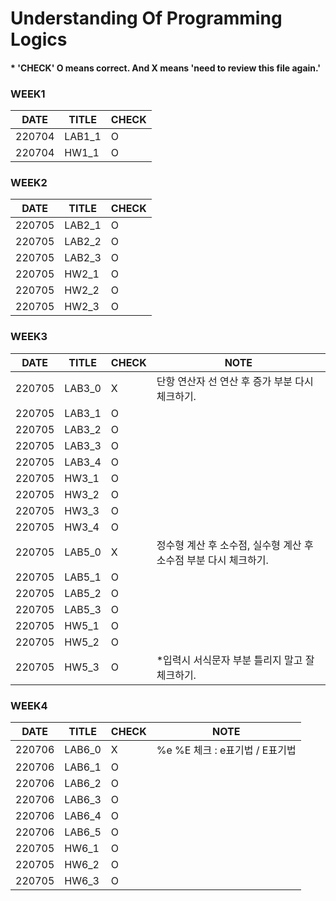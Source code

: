 # Understanding Of Programming Logics

#### * 'CHECK' O means correct. And X means 'need to review this file again.'
### WEEK1
|DATE|TITLE|CHECK|
|---|---|---|
|220704|LAB1_1|O|
|220704|HW1_1|O|


### WEEK2
|DATE|TITLE|CHECK|
|---|---|---|
|220705|LAB2_1|O|
|220705|LAB2_2|O|
|220705|LAB2_3|O|
|220705|HW2_1|O|
|220705|HW2_2|O|
|220705|HW2_3|O|


### WEEK3
|DATE|TITLE|CHECK|NOTE
|---|---|---|---|
|220705|LAB3_0|X|단항 연산자 선 연산 후 증가 부분 다시 체크하기.|
|220705|LAB3_1|O|
|220705|LAB3_2|O|
|220705|LAB3_3|O|
|220705|LAB3_4|O|
|220705|HW3_1|O|
|220705|HW3_2|O|
|220705|HW3_3|O|
|220705|HW3_4|O|
|220705|LAB5_0|X|정수형 계산 후 소수점, 실수형 계산 후 소수점 부분 다시 체크하기.|
|220705|LAB5_1|O|
|220705|LAB5_2|O|
|220705|LAB5_3|O|
|220705|HW5_1|O|
|220705|HW5_2|O|
|220705|HW5_3|O|*입력시 서식문자 부분 틀리지 말고 잘 체크하기.|


### WEEK4
|DATE|TITLE|CHECK|NOTE
|---|---|---|---|
|220706|LAB6_0|X|%e %E 체크 : e표기법 / E표기법|
|220706|LAB6_1|O|
|220706|LAB6_2|O|
|220706|LAB6_3|O|
|220706|LAB6_4|O|
|220706|LAB6_5|O|
|220705|HW6_1|O|
|220705|HW6_2|O|
|220705|HW6_3|O|
